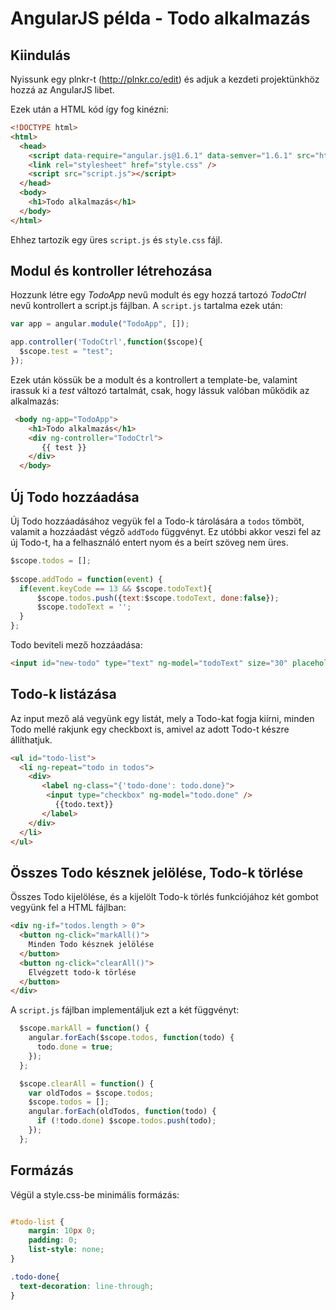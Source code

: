 # AngularJS példa - Todo alkalmazás

## Kiindulás
Nyissunk egy plnkr-t (http://plnkr.co/edit) és adjuk a kezdeti projektünkhöz hozzá az AngularJS libet.

Ezek után a HTML kód így fog kinézni: 

```html
<!DOCTYPE html>
<html>
  <head>
    <script data-require="angular.js@1.6.1" data-semver="1.6.1" src="https://ajax.googleapis.com/ajax/libs/angularjs/1.6.1/angular.js"></script>
    <link rel="stylesheet" href="style.css" />
    <script src="script.js"></script>
  </head>
  <body>
    <h1>Todo alkalmazás</h1>
  </body>
</html>
```

Ehhez tartozik egy üres `script.js` és `style.css` fájl.

## Modul és kontroller létrehozása
Hozzunk létre egy *TodoApp* nevű modult és egy hozzá tartozó *TodoCtrl* nevű kontrollert a script.js fájlban. A `script.js` tartalma ezek után: 

```javascript
var app = angular.module("TodoApp", []);

app.controller('TodoCtrl',function($scope){
  $scope.test = "test";
});
```

Ezek után kössük be a modult és a kontrollert a template-be, valamint irassuk ki a *test* változó tartalmát, csak, hogy lássuk valóban működik az alkalmazás: 

```html
 <body ng-app="TodoApp">
    <h1>Todo alkalmazás</h1>
    <div ng-controller="TodoCtrl">
       {{ test }}
    </div>
  </body>
```

## Új Todo hozzáadása

Új Todo hozzáadásához vegyük fel a Todo-k tárolására a `todos` tömböt, valamit a hozzáadást végző `addTodo` függvényt.
Ez utóbbi akkor veszi fel az új Todo-t, ha a felhasználó entert nyom és a beírt szöveg nem üres.

```javascript
$scope.todos = [];
  
$scope.addTodo = function(event) {
  if(event.keyCode == 13 && $scope.todoText){
      $scope.todos.push({text:$scope.todoText, done:false});
      $scope.todoText = '';
  }
};
```

Todo beviteli mező hozzáadása: 

```html
<input id="new-todo" type="text" ng-model="todoText" size="30" placeholder="Új todo szövege" ng-keyup="addTodo($event)" />
```

## Todo-k listázása

Az input mező alá vegyünk egy listát, mely a Todo-kat fogja kiírni, minden Todo mellé rakjunk egy checkboxt is, amivel az adott Todo-t készre állíthatjuk. 

```html
<ul id="todo-list">
  <li ng-repeat="todo in todos">
    <div>
       <label ng-class="{'todo-done': todo.done}">
        <input type="checkbox" ng-model="todo.done" />
          {{todo.text}}
       </label>
    </div>
  </li>
</ul>
```

## Összes Todo késznek jelölése, Todo-k törlése

Összes Todo kijelölése, és a kijelölt Todo-k törlés funkciójához két gombot vegyünk fel a HTML fájlban:

```html
<div ng-if="todos.length > 0">
  <button ng-click="markAll()">
    Minden Todo késznek jelölése
  </button>
  <button ng-click="clearAll()">
    Elvégzett todo-k törlése
  </button>
</div>
```

A `script.js` fájlban implementáljuk ezt a két függvényt: 

```javascript
  $scope.markAll = function() {
    angular.forEach($scope.todos, function(todo) {
      todo.done = true;
    });
  };

  $scope.clearAll = function() {
    var oldTodos = $scope.todos;
    $scope.todos = [];
    angular.forEach(oldTodos, function(todo) {
      if (!todo.done) $scope.todos.push(todo);
    });
  };
```

## Formázás 

Végül a style.css-be minimális formázás: 

```css

#todo-list {
    margin: 10px 0;
    padding: 0;
    list-style: none;
}

.todo-done{
  text-decoration: line-through;
}
```
